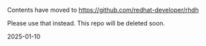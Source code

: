 Contents have moved to https://github.com/redhat-developer/rhdh

Please use that instead. This repo will be deleted soon.

2025-01-10
